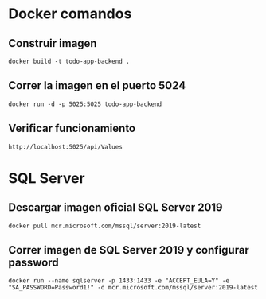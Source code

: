 # Docker comandos

## Construir imagen
```
docker build -t todo-app-backend .
```

## Correr la imagen en el puerto 5024
```
docker run -d -p 5025:5025 todo-app-backend
```

## Verificar funcionamiento
```
http://localhost:5025/api/Values
```

# SQL Server

## Descargar imagen oficial SQL Server 2019
```
docker pull mcr.microsoft.com/mssql/server:2019-latest
```

## Correr imagen de SQL Server 2019 y configurar password
```
docker run --name sqlserver -p 1433:1433 -e "ACCEPT_EULA=Y" -e "SA_PASSWORD=Password1!" -d mcr.microsoft.com/mssql/server:2019-latest
```